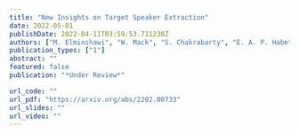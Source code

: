 ```yaml
---
title: "New Insights on Target Speaker Extraction"
date: 2022-05-01
publishDate: 2022-04-11T03:59:53.711238Z
authors: ["M. Elminshawi", "W. Mack", "S. Chakrabarty", "E. A. P. Habets"]
publication_types: ["1"]
abstract: ""
featured: false
publication: "*Under Review*"

url_code: ""
url_pdf: "https://arxiv.org/abs/2202.00733"
url_slides: ""
url_video: ""
---
```


